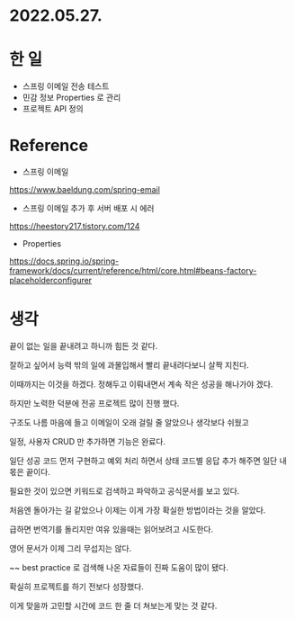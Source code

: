 # 2022.05.27.

# 한 일

* 스프링 이메일 전송 테스트
* 민감 정보 Properties 로 관리
* 프로젝트 API 정의

# Reference

* 스프링 이메일

https://www.baeldung.com/spring-email

* 스프링 이메일 추가 후 서버 배포 시 에러

https://heestory217.tistory.com/124

* Properties

https://docs.spring.io/spring-framework/docs/current/reference/html/core.html#beans-factory-placeholderconfigurer

# 생각

끝이 없는 일을 끝내려고 하니까 힘든 것 같다.

잘하고 싶어서 능력 밖의 일에 과몰입해서 빨리 끝내려다보니 살짝 지친다.

이때까지는 이것을 하겠다. 정해두고 이뤄내면서 계속 작은 성공을 해나가야 겠다.

하지만 노력한 덕분에 전공 프로젝트 많이 진행 했다.

구조도 나름 마음에 들고 이메일이 오래 걸릴 줄 알았으나 생각보다 쉬웠고

일정, 사용자 CRUD 만 추가하면 기능은 완료다.

일단 성공 코드 먼저 구현하고 예외 처리 하면서 상태 코드별 응답 추가 해주면 일단 내 몫은 끝이다.

필요한 것이 있으면 키워드로 검색하고 파악하고 공식문서를 보고 있다.

처음엔 돌아가는 길 같았으나 이제는 이게 가장 확실한 방법이라는 것을 알았다.

급하면 번역기를 돌리지만 여유 있을때는 읽어보려고 시도한다.

영어 문서가 이제 그리 무섭지는 않다.

~~ best practice 로 검색해 나온 자료들이 진짜 도움이 많이 됐다.

확실히 프로젝트를 하기 전보다 성장했다.

이게 맞을까 고민할 시간에 코드 한 줄 더 쳐보는게 맞는 것 같다.
